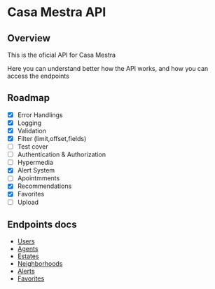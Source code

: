 # Casa Mestra API

## Overview

This is the oficial API for Casa Mestra

Here you can understand better how the API works, and how you can access the endpoints

## Roadmap

- [x] Error Handlings
- [x] Logging
- [x] Validation
- [x] Filter (limit,offset,fields)
- [ ] Test cover
- [ ] Authentication & Authorization
- [ ] Hypermedia
- [x] Alert System
- [ ] Apointmments
- [x] Recommendations
- [x] Favorites
- [ ] Upload

## Endpoints docs

- [Users](http://github.com/devmarco/casamestra/blob/master/docs/USERS.md)
- [Agents](http://github.com/devmarco/casamestra/blob/master/docs/AGENTS.md)
- [Estates](http://github.com/devmarco/casamestra/blob/master/docs/ESTATES.md)
- [Neighborhoods](http://github.com/devmarco/casamestra/blob/master/docs/NEIGHBORHOODS.md)
- [Alerts](http://github.com/devmarco/casamestra/blob/master/docs/ALERTS.md)
- [Favorites](http://github.com/devmarco/casamestra/blob/master/docs/FAVORITES.md)